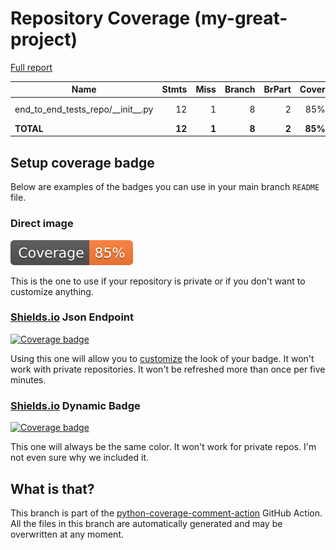 # Repository Coverage (my-great-project)

[Full report](https://htmlpreview.github.io/?https://github.com/mihcaojwe/python-coverage-comment-action-end-to-end-614-public/blob/python-coverage-comment-action-data-my-great-project/htmlcov/index.html)

| Name                                      |    Stmts |     Miss |   Branch |   BrPart |   Cover |   Missing |
|------------------------------------------ | -------: | -------: | -------: | -------: | ------: | --------: |
| end\_to\_end\_tests\_repo/\_\_init\_\_.py |       12 |        1 |        8 |        2 |     85% |  6->9, 16 |
|                                 **TOTAL** |   **12** |    **1** |    **8** |    **2** | **85%** |           |


## Setup coverage badge

Below are examples of the badges you can use in your main branch `README` file.

### Direct image

[![Coverage badge](https://raw.githubusercontent.com/mihcaojwe/python-coverage-comment-action-end-to-end-614-public/python-coverage-comment-action-data-my-great-project/badge.svg)](https://htmlpreview.github.io/?https://github.com/mihcaojwe/python-coverage-comment-action-end-to-end-614-public/blob/python-coverage-comment-action-data-my-great-project/htmlcov/index.html)

This is the one to use if your repository is private or if you don't want to customize anything.

### [Shields.io](https://shields.io) Json Endpoint

[![Coverage badge](https://img.shields.io/endpoint?url=https://raw.githubusercontent.com/mihcaojwe/python-coverage-comment-action-end-to-end-614-public/python-coverage-comment-action-data-my-great-project/endpoint.json)](https://htmlpreview.github.io/?https://github.com/mihcaojwe/python-coverage-comment-action-end-to-end-614-public/blob/python-coverage-comment-action-data-my-great-project/htmlcov/index.html)

Using this one will allow you to [customize](https://shields.io/endpoint) the look of your badge.
It won't work with private repositories. It won't be refreshed more than once per five minutes.

### [Shields.io](https://shields.io) Dynamic Badge

[![Coverage badge](https://img.shields.io/badge/dynamic/json?color=brightgreen&label=coverage&query=%24.message&url=https%3A%2F%2Fraw.githubusercontent.com%2Fmihcaojwe%2Fpython-coverage-comment-action-end-to-end-614-public%2Fpython-coverage-comment-action-data-my-great-project%2Fendpoint.json)](https://htmlpreview.github.io/?https://github.com/mihcaojwe/python-coverage-comment-action-end-to-end-614-public/blob/python-coverage-comment-action-data-my-great-project/htmlcov/index.html)

This one will always be the same color. It won't work for private repos. I'm not even sure why we included it.

## What is that?

This branch is part of the
[python-coverage-comment-action](https://github.com/marketplace/actions/python-coverage-comment)
GitHub Action. All the files in this branch are automatically generated and may be
overwritten at any moment.